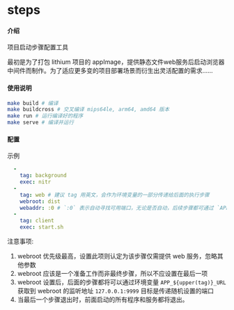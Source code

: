 # steps

#### 介绍
项目启动步骤配置工具

最初是为了打包 lithium 项目的 appImage，提供静态文件web服务后启动浏览器中间件而制作。为了适应更多变的项目部署场景而衍生出灵活配置的需求……


#### 使用说明

```bash
make build # 编译
make buildcross # 交叉编译 mips64le, arm64, amd64 版本
make run # 运行编译好的程序
make serve # 编译并运行
```

#### 配置
示例
```yaml
  -
    tag: background
    exec: nitr
  -
    tag: web # 建议 tag 用英文，会作为环境变量的一部分传递给后面的执行步骤
    webroot: dist
    webaddr: :0 # `:0` 表示自动寻找可用端口，无论是否自动，后续步骤都可通过 `APP_${upper(tag)}_URL` 得到服务地址
  -
    tag: client
    exec: start.sh
```

注意事项:

1. webroot 优先级最高，设置此项则认定为该步骤仅需提供 web 服务，忽略其他参数
2. webroot 应该是一个准备工作而非最终步骤，所以不应设置在最后一项
3. webroot 设置后，后面的步骤都将可以通过环境变量 `APP_${upper(tag)}_URL` 获取到 webroot 的监听地址 `127.0.0.1:9999` 目标是传递随机设置的端口
4. 当最后一个步骤退出时，前面启动的所有程序和服务都将退出。